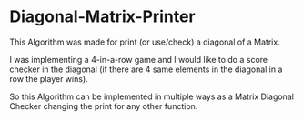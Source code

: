 # Diagonal-Matrix-Printer

This Algorithm was made for print (or use/check) a diagonal of a Matrix.

I was implementing a 4-in-a-row game and I would like to do a score checker in the diagonal (if there are 4 same elements in the diagonal in a row the player wins).

So this Algorithm can be implemented in multiple ways as a Matrix Diagonal Checker changing the print for any other function.

